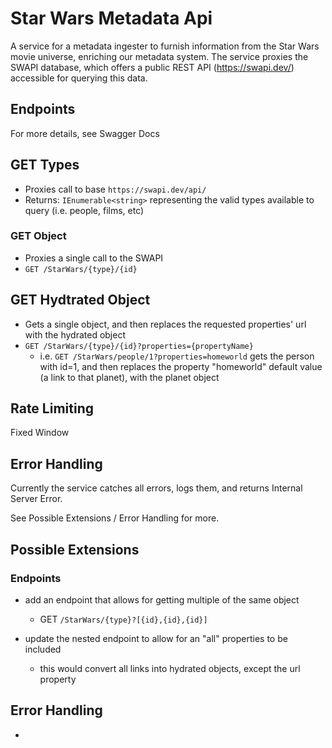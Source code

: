 # Star Wars Metadata Api

A service for a metadata ingester to furnish information from the Star Wars movie universe, enriching our metadata system. The service proxies the SWAPI database, which offers a public REST API (https://swapi.dev/) accessible for querying this data.

## Endpoints
For more details, see Swagger Docs

## GET Types
- Proxies call to base `https://swapi.dev/api/`
- Returns: `IEnumerable<string>` representing the valid types available to query (i.e. people, films, etc)

### GET Object
- Proxies a single call to the SWAPI
- `GET /StarWars/{type}/{id}`

## GET Hydtrated Object
- Gets a single object, and then replaces the requested properties' url with the hydrated object
- `GET /StarWars/{type}/{id}?properties={propertyName}`
  - i.e. `GET /StarWars/people/1?properties=homeworld` gets the person with id=1, and then replaces the property "homeworld" default value (a link to that planet), with the planet object

## Rate Limiting
Fixed Window


## Error Handling
Currently the service catches all errors, logs them, and returns Internal Server Error.

See Possible Extensions / Error Handling for more.

## Possible Extensions
  
### Endpoints
- add an endpoint that allows for getting multiple of the same object
  - GET `/StarWars/{type}?[{id},{id},{id}]`

- update the nested endpoint to allow for an "all" properties to be included
  - this would convert all links into hydrated objects, except the url property

## Error Handling
- 
